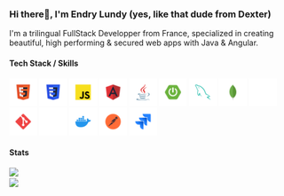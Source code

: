 ### Hi there👋, I'm Endry Lundy (yes, like that dude from Dexter)
I'm a trilingual FullStack Developper from France, specialized in creating beautiful, high performing & secured web apps with Java & Angular.


#### Tech Stack / Skills
<p>  
  <img src="/stack-logos/html.svg" alt="HTML" width="50" height="50" margin="0" padding="0"/>
  <img src="/stack-logos/css.svg" alt="CSS" width="50" height="50" margin="0" padding="0"/> 
  <img src="/stack-logos/javascript.svg" alt="Javascript" width="50" height="50" margin="0" padding="0"/> 
  <img src="/stack-logos/angular.svg" alt="Angular" width="50" height="50" margin="0" padding="0"/> 
  <img src="/stack-logos/java.svg" alt="Java" width="50" height="50" margin="0" padding="0"/> 
  <img src="/stack-logos/springboot.svg" alt="Spring Boot" width="50" height="50" margin="0" padding="0"/> 
  <img src="/stack-logos/mysql.svg" alt="MySQL" width="50" height="50" margin="0" padding="0"/> 
  <img src="/stack-logos/mongodb.svg" alt="MongoDB" width="50" height="50" margin="0" padding="0"/> 
  <img src="/stack-logos/express.svg" alt="Express" width="50" height="50" margin="0" padding="0"/>  
  <img src="/stack-logos/git.svg" alt="Git" width="50" height="50" margin="0" padding="0"/> 
  <img src="/stack-logos/github.svg" alt="Github" width="50" height="50" margin="0" padding="0"/> 
  <img src="/stack-logos/docker.svg" alt="Docker" width="50" height="50" margin="0" padding="0"/> 
  <img src="/stack-logos/postman.svg" alt="Postman" width="50" height="50" margin="0" padding="0"/> 
  <img src="/stack-logos/jira.svg" alt="Jira" width="50" height="50" margin="0" padding="0"/> 
</p>

#### Stats
![](https://nirzak-streak-stats.vercel.app/?user=EndryLa&theme=dark&hide_border=true)<br/>
![](https://github-readme-stats.vercel.app/api/top-langs/?username=EndryLa&theme=dark&hide_border=true&include_all_commits=true&count_private=true&layout=compact)

